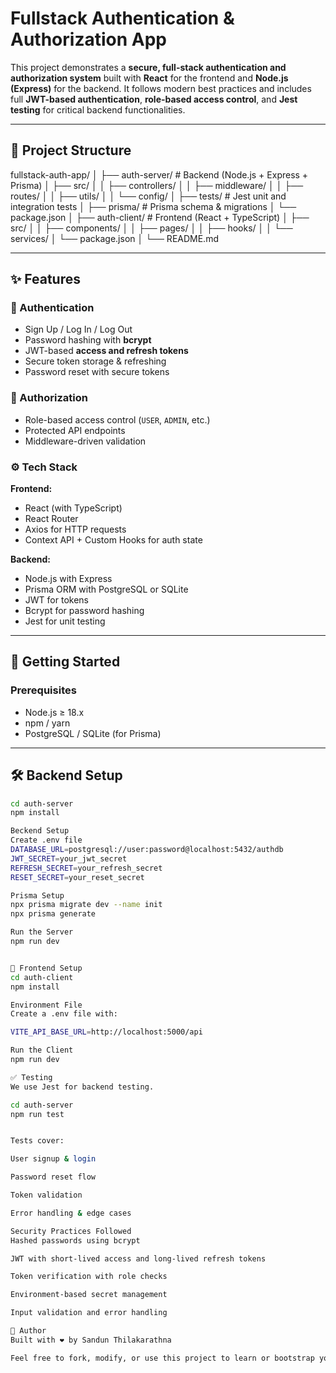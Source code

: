 # Fullstack Authentication & Authorization App

This project demonstrates a **secure, full-stack authentication and authorization system** built with **React** for the frontend and **Node.js (Express)** for the backend. It follows modern best practices and includes full **JWT-based authentication**, **role-based access control**, and **Jest testing** for critical backend functionalities.

---

## 🧩 Project Structure

fullstack-auth-app/
│
├── auth-server/ # Backend (Node.js + Express + Prisma)
│ ├── src/
│ │ ├── controllers/
│ │ ├── middleware/
│ │ ├── routes/
│ │ ├── utils/
│ │ └── config/
│ ├── tests/ # Jest unit and integration tests
│ ├── prisma/ # Prisma schema & migrations
│ └── package.json
│
├── auth-client/ # Frontend (React + TypeScript)
│ ├── src/
│ │ ├── components/
│ │ ├── pages/
│ │ ├── hooks/
│ │ └── services/
│ └── package.json
│
└── README.md


---

## ✨ Features

### 🔐 Authentication

- Sign Up / Log In / Log Out
- Password hashing with **bcrypt**
- JWT-based **access and refresh tokens**
- Secure token storage & refreshing
- Password reset with secure tokens

### 👮 Authorization

- Role-based access control (`USER`, `ADMIN`, etc.)
- Protected API endpoints
- Middleware-driven validation

### ⚙️ Tech Stack

**Frontend:**
- React (with TypeScript)
- React Router
- Axios for HTTP requests
- Context API + Custom Hooks for auth state

**Backend:**
- Node.js with Express
- Prisma ORM with PostgreSQL or SQLite
- JWT for tokens
- Bcrypt for password hashing
- Jest for unit testing

---

## 🚀 Getting Started

### Prerequisites

- Node.js ≥ 18.x
- npm / yarn
- PostgreSQL / SQLite (for Prisma)

---

## 🛠️ Backend Setup

```bash
cd auth-server
npm install

Beckend Setup
Create .env file
DATABASE_URL=postgresql://user:password@localhost:5432/authdb
JWT_SECRET=your_jwt_secret
REFRESH_SECRET=your_refresh_secret
RESET_SECRET=your_reset_secret

Prisma Setup
npx prisma migrate dev --name init
npx prisma generate

Run the Server
npm run dev


🎨 Frontend Setup
cd auth-client
npm install

Environment File
Create a .env file with:

VITE_API_BASE_URL=http://localhost:5000/api

Run the Client
npm run dev

✅ Testing
We use Jest for backend testing.

cd auth-server
npm run test


Tests cover:

User signup & login

Password reset flow

Token validation

Error handling & edge cases

Security Practices Followed
Hashed passwords using bcrypt

JWT with short-lived access and long-lived refresh tokens

Token verification with role checks

Environment-based secret management

Input validation and error handling

🙌 Author
Built with ❤️ by Sandun Thilakarathna

Feel free to fork, modify, or use this project to learn or bootstrap your own fullstack applications.
